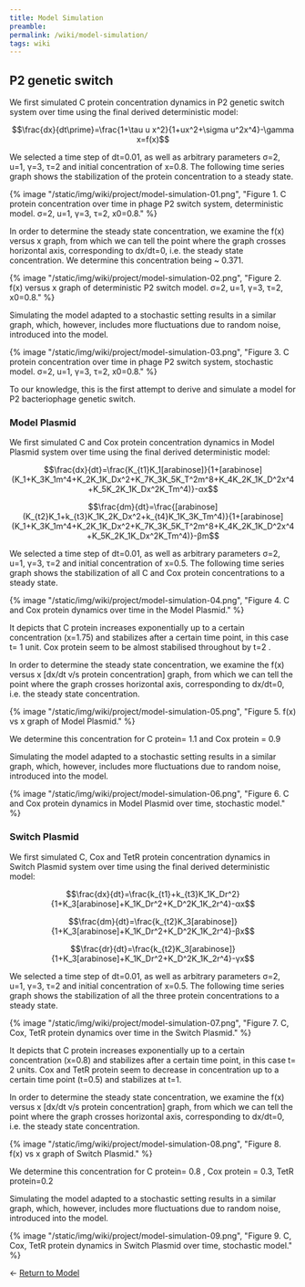 ```yaml
---
title: Model Simulation
preamble:
permalink: /wiki/model-simulation/
tags: wiki
---
```


## P2 genetic switch

We first simulated C protein concentration dynamics in P2 genetic switch system over time using the final derived deterministic model:

$$\frac{dx}{dt\prime}=\frac{1+\tau u x^2}{1+ux^2+\sigma u^2x^4}-\gamma x=f(x)$$

We selected a time step of dt=0.01, as well as arbitrary parameters σ=2, u=1, γ=3, τ=2 and initial concentration of x=0.8. The following time series graph shows the stabilization of the protein concentration to a steady state.

{% image "/static/img/wiki/project/model-simulation-01.png", "Figure 1. C protein concentration over time in phage P2 switch system, deterministic model. σ=2, u=1, γ=3, τ=2, x0=0.8." %}

In order to determine the steady state concentration, we examine the f(x) versus x graph, from which we can tell the point where the graph crosses horizontal axis, corresponding to dx/dt=0, i.e. the steady state concentration. We determine this concentration being ~ 0.371.

{% image "/static/img/wiki/project/model-simulation-02.png", "Figure 2. f(x) versus x graph of deterministic P2 switch model. σ=2, u=1, γ=3, τ=2, x0=0.8." %}

Simulating the model adapted to a stochastic setting results in a similar graph, which, however, includes more fluctuations due to random noise, introduced into the model.

{% image "/static/img/wiki/project/model-simulation-03.png", "Figure 3. C protein concentration over time in phage P2 switch system, stochastic model. σ=2, u=1, γ=3, τ=2, x0=0.8." %}

To our knowledge, this is the first attempt to derive and simulate a model for P2 bacteriophage genetic switch.

### Model Plasmid

We first simulated C and Cox protein concentration dynamics in Model Plasmid system over time using the final derived deterministic model:

$$\frac{dx}{dt}=\frac{K_{t1}K_1[arabinose]}{1+[arabinose](K_1+K_3K_1m^4+K_2K_1K_Dx^2+K_7K_3K_5K_T^2m^8+K_4K_2K_1K_D^2x^4+K_5K_2K_1K_Dx^2K_Tm^4)}-αx$$

$$\frac{dm}{dt}=\frac{[arabinose](K_{t2}K_1+k_{t3}K_1K_2K_Dx^2+k_{t4}K_1K_3K_Tm^4)}{1+[arabinose](K_1+K_3K_1m^4+K_2K_1K_Dx^2+K_7K_3K_5K_T^2m^8+K_4K_2K_1K_D^2x^4+K_5K_2K_1K_Dx^2K_Tm^4)}-βm$$

We selected a time step of dt=0.01, as well as arbitrary parameters σ=2, u=1, γ=3, τ=2 and initial concentration of x=0.5. The following time series graph shows the stabilization of all C and Cox protein concentrations to a steady state.

{% image "/static/img/wiki/project/model-simulation-04.png", "Figure 4. C and Cox protein dynamics over time in the Model Plasmid." %}

It depicts that C protein increases exponentially up to a certain concentration (x=1.75) and stabilizes after a certain time point, in this case t= 1 unit. Cox protein seem to be almost stabilised throughout by t=2 .

In order to determine the steady state concentration, we examine the f(x) versus x [dx/dt v/s protein concentration] graph, from which we can tell the point where the graph crosses horizontal axis, corresponding to dx/dt=0, i.e. the steady state concentration.

{% image "/static/img/wiki/project/model-simulation-05.png", "Figure 5. f(x) vs x graph of Model Plasmid." %}

We determine this concentration for C protein= 1.1 and Cox protein = 0.9

Simulating the model adapted to a stochastic setting results in a similar graph, which, however, includes more fluctuations due to random noise, introduced into the model.

{% image "/static/img/wiki/project/model-simulation-06.png", "Figure 6. C and Cox protein dynamics in Model Plasmid over time, stochastic model." %}

### Switch Plasmid

We first simulated C, Cox and TetR protein concentration dynamics in Switch Plasmid system over time using the final derived deterministic model:

$$\frac{dx}{dt}=\frac{k_{t1}+k_{t3}K_1K_Dr^2}{1+K_3[arabinose]+K_1K_Dr^2+K_D^2K_1K_2r^4}-αx$$

$$\frac{dm}{dt}=\frac{k_{t2}K_3[arabinose]}{1+K_3[arabinose]+K_1K_Dr^2+K_D^2K_1K_2r^4}-βx$$

$$\frac{dr}{dt}=\frac{k_{t2}K_3[arabinose]}{1+K_3[arabinose]+K_1K_Dr^2+K_D^2K_1K_2r^4}-γx$$

We selected a time step of dt=0.01, as well as arbitrary parameters σ=2, u=1, γ=3, τ=2 and initial concentration of x=0.5. The following time series graph shows the stabilization of all the three protein concentrations to a steady state.

{% image "/static/img/wiki/project/model-simulation-07.png", "Figure 7. C, Cox, TetR protein dynamics over time in the Switch Plasmid." %}

It depicts that C protein increases exponentially up to a certain concentration (x=0.8) and stabilizes after a certain time point, in this case t= 2 units. Cox and TetR protein seem to decrease in concentration up to a certain time point (t=0.5) and stabilizes at t=1.

In order to determine the steady state concentration, we examine the f(x) versus x [dx/dt v/s protein concentration] graph, from which we can tell the point where the graph crosses horizontal axis, corresponding to dx/dt=0, i.e. the steady state concentration.

{% image "/static/img/wiki/project/model-simulation-08.png", "Figure 8. f(x) vs x graph of Switch Plasmid." %}

We determine this concentration for C protein= 0.8 , Cox protein = 0.3, TetR protein=0.2

Simulating the model adapted to a stochastic setting results in a similar graph, which, however, includes more fluctuations due to random noise, introduced into the model.

{% image "/static/img/wiki/project/model-simulation-09.png", "Figure 9. C, Cox, TetR protein dynamics in Switch Plasmid over time, stochastic model." %}

← [Return to Model](/wiki/model)
